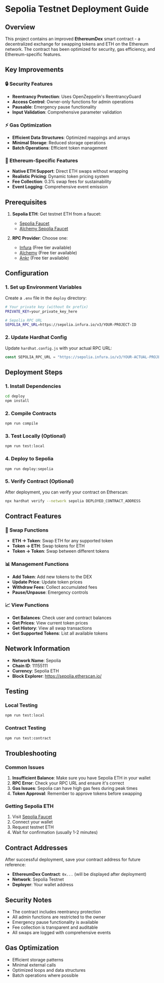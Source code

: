 # Sepolia Testnet Deployment Guide

## Overview

This project contains an improved **EthereumDex** smart contract - a decentralized exchange for swapping tokens and ETH on the Ethereum network. The contract has been optimized for security, gas efficiency, and Ethereum-specific features.

## Key Improvements

### 🔒 Security Features
- **Reentrancy Protection**: Uses OpenZeppelin's ReentrancyGuard
- **Access Control**: Owner-only functions for admin operations
- **Pausable**: Emergency pause functionality
- **Input Validation**: Comprehensive parameter validation

### ⚡ Gas Optimization
- **Efficient Data Structures**: Optimized mappings and arrays
- **Minimal Storage**: Reduced storage operations
- **Batch Operations**: Efficient token management

### 🎯 Ethereum-Specific Features
- **Native ETH Support**: Direct ETH swaps without wrapping
- **Realistic Pricing**: Dynamic token pricing system
- **Fee Collection**: 0.3% swap fees for sustainability
- **Event Logging**: Comprehensive event emission

## Prerequisites

1. **Sepolia ETH**: Get testnet ETH from a faucet:
   - [Sepolia Faucet](https://sepoliafaucet.com/)
   - [Alchemy Sepolia Faucet](https://sepoliafaucet.com/)

2. **RPC Provider**: Choose one:
   - [Infura](https://infura.io/) (Free tier available)
   - [Alchemy](https://alchemy.com/) (Free tier available)
   - [Ankr](https://ankr.com/) (Free tier available)

## Configuration

### 1. Set up Environment Variables

Create a `.env` file in the `deploy` directory:

```bash
# Your private key (without 0x prefix)
PRIVATE_KEY=your_private_key_here

# Sepolia RPC URL
SEPOLIA_RPC_URL=https://sepolia.infura.io/v3/YOUR-PROJECT-ID
```

### 2. Update Hardhat Config

Update `hardhat.config.js` with your actual RPC URL:

```javascript
const SEPOLIA_RPC_URL = "https://sepolia.infura.io/v3/YOUR-ACTUAL-PROJECT-ID";
```

## Deployment Steps

### 1. Install Dependencies

```bash
cd deploy
npm install
```

### 2. Compile Contracts

```bash
npm run compile
```

### 3. Test Locally (Optional)

```bash
npm run test:local
```

### 4. Deploy to Sepolia

```bash
npm run deploy:sepolia
```

### 5. Verify Contract (Optional)

After deployment, you can verify your contract on Etherscan:

```bash
npx hardhat verify --network sepolia DEPLOYED_CONTRACT_ADDRESS
```

## Contract Features

### 🔄 Swap Functions
- **ETH → Token**: Swap ETH for any supported token
- **Token → ETH**: Swap tokens for ETH
- **Token → Token**: Swap between different tokens

### 📊 Management Functions
- **Add Token**: Add new tokens to the DEX
- **Update Price**: Update token prices
- **Withdraw Fees**: Collect accumulated fees
- **Pause/Unpause**: Emergency controls

### 📈 View Functions
- **Get Balances**: Check user and contract balances
- **Get Prices**: View current token prices
- **Get History**: View all swap transactions
- **Get Supported Tokens**: List all available tokens

## Network Information

- **Network Name**: Sepolia
- **Chain ID**: 11155111
- **Currency**: Sepolia ETH
- **Block Explorer**: https://sepolia.etherscan.io/

## Testing

### Local Testing
```bash
npm run test:local
```

### Contract Testing
```bash
npm run test:contract
```

## Troubleshooting

### Common Issues

1. **Insufficient Balance**: Make sure you have Sepolia ETH in your wallet
2. **RPC Error**: Check your RPC URL and ensure it's correct
3. **Gas Issues**: Sepolia can have high gas fees during peak times
4. **Token Approval**: Remember to approve tokens before swapping

### Getting Sepolia ETH

1. Visit [Sepolia Faucet](https://sepoliafaucet.com/)
2. Connect your wallet
3. Request testnet ETH
4. Wait for confirmation (usually 1-2 minutes)

## Contract Addresses

After successful deployment, save your contract address for future reference:

- **EthereumDex Contract**: `0x...` (will be displayed after deployment)
- **Network**: Sepolia Testnet
- **Deployer**: Your wallet address

## Security Notes

- The contract includes reentrancy protection
- All admin functions are restricted to the owner
- Emergency pause functionality is available
- Fee collection is transparent and auditable
- All swaps are logged with comprehensive events

## Gas Optimization

- Efficient storage patterns
- Minimal external calls
- Optimized loops and data structures
- Batch operations where possible 